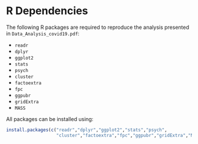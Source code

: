 # R Dependencies

The following R packages are required to reproduce the analysis presented in `Data_Analysis_covid19.pdf`:

- `readr`
- `dplyr`
- `ggplot2`
- `stats`
- `psych`
- `cluster`
- `factoextra`
- `fpc`
- `ggpubr`
- `gridExtra`
- `MASS`

All packages can be installed using:
```r
install.packages(c("readr","dplyr","ggplot2","stats","psych",
                   "cluster","factoextra","fpc","ggpubr","gridExtra","MASS"))
